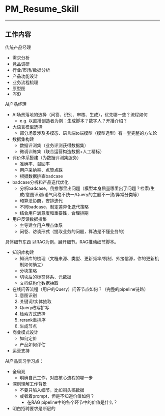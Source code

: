 # PM_Resume_Skill
---
## 工作内容
传统产品经理
- 需求分析
- 竞品调研
- 行业/市场/数据分析
- 产品功能设计
- 业务流程梳理
- 原型图
- PRD

AI产品经理
- AI场景落地的选择（问答、识别、审核、生成），优先哪一些？流程如何
	- e.g. 以直播创造者为例：生成脚本？数字人？开播介绍？
- 大语言模型选择
	- 部分场景涉及多模态、语言端to端模型（模型选型）有一套完整的方法论
- 数据集构建
	- 数据评测集（业务评测获得数据集）
	- 微调训练集（联合运营构造数据+人工精标）
- 评价体系搭建（为数据评测集服务）
	- 准确率、召回率
	- 用户采纳率、点赞点踩
	- 根据数据排查badcase
- badcase分析和产品迭代优化
	- 分析badcase，倒推哪里出问题（模型本身质量哪里出了问题？检索/生成/意图识别/语气风格不统一/Query的主题不一致/异常分类等）
	- 和算法协商，安排迭代
	- 不同badcase，制定差异化迭代策略
	- 结合用户满意度和重要性，合理排期
- 用户反馈数据搜集
	- 主导建立用户埋点体系
	- 问卷、访谈形式（提取业务的问题，算法是不懂业务的）

具体细节东西
以RAG为例，展开细节。RAG推动细节脚本。
- 知识库构建
	- 知识库的梳理（文档来源、类型、更新频率/机制、外接信源，你的更新机制如何确立）
	- 分块策略
	- 切块后的标签体系、元数据
	- 文档结构化数据抽取
- 在线问答流程（用户的Query）问答节点如何？（完整的pipeline链路）
	1. 意图识别
	2. 关键词/实体抽取
	3. Query改写扩写
	4. 检索方式选择
	5. rerank重排序
	6. 生成节点
- 商业模式设计
	- 如何定价
	- 产品如何评估
- 运营支持

AI产品实习学习点：
- 全局观
	- 明确自己工作，对应核心流程的哪一步
- 深刻理解工作背景
	- 不要只陷入细节，比如闷头搞数据
	- 或者着prompt，但是不知道价值如何？
		- 在RAG pipeline中的各个环节中的价值是什么？
- 明白招聘要求是断层的